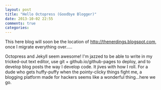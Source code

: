 ```yaml
---
layout: post
title: "Hello Octopress (Goodbye Blogger)"
date: 2013-10-02 22:55
comments: true
categories: 
---
```


This here blog will soon be the location of http://thenerdings.blogspot.com,
once I migrate everything over.....

Octopress and Jekyll seem awesome! I'm jazzed to be able to write in my tricked-out text editor,
use git + github.io/github-pages to deploy, and to develop blog posts the way I develop code.
It jives with how I roll.  For a dude who gets huffy-puffy when the pointy-clicky things fight me,
a blogging platform made for hackers seems like a wonderful thing...here we go.
